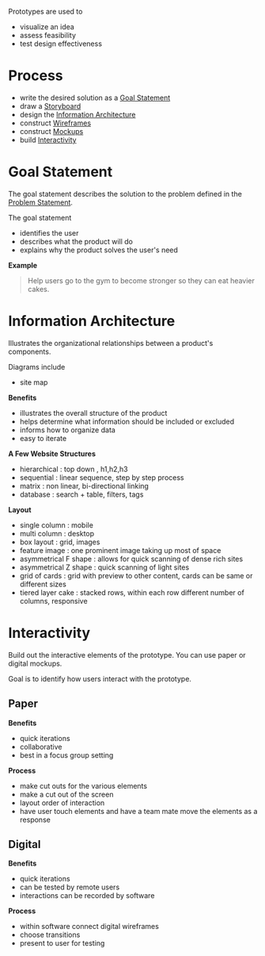 Prototypes are used to

- visualize an idea
- assess feasibility
- test design effectiveness

# Process

- write the desired solution as a [Goal Statement](#Goal%20Statement)
- draw a [Storyboard](Tooling/Storyboard.md)
- design the [Information Architecture](#Information%20Architecture)
- construct [Wireframes](Tooling/Wireframes.md)
- construct [Mockups](Tooling/Mockups.md)
- build [Interactivity](#Interactivity)

# Goal Statement

The goal statement describes the solution to the problem defined in the [Problem Statement](Design%20Thinking%20Framework/2-Define.md#Problem%20Statement).

The goal statement

- identifies the user
- describes what the product will do
- explains why the product solves the user's need

**Example**

> Help users go to the gym to become stronger so they can eat heavier cakes.


# Information Architecture

Illustrates the organizational relationships between a product's components.

Diagrams include

- site map

**Benefits**

- illustrates the overall structure of the product
- helps determine what information should be included or excluded
- informs how to organize data
- easy to iterate

**A Few Website Structures**

- hierarchical : top down , h1,h2,h3
- sequential : linear sequence, step by step process
- matrix : non linear, bi-directional linking
- database : search + table, filters, tags

**Layout**

- single column : mobile
- multi column : desktop
- box layout : grid, images
- feature image : one prominent image taking up most of space
- asymmetrical F shape : allows for quick scanning of dense rich sites
- asymmetrical Z shape : quick scanning of light sites
- grid of cards : grid with preview to other content, cards can be same or different sizes
- tiered layer cake : stacked rows, within each row different number of columns, responsive

# Interactivity

Build out the interactive elements of the prototype. You can use paper or digital mockups.

Goal is to identify how users interact with the prototype.

## Paper

**Benefits**

- quick iterations
- collaborative
- best in a focus group setting

**Process**

- make cut outs for the various elements
- make a cut out of the screen
- layout order of interaction
- have user touch elements and have a team mate move the elements as a response

## Digital

**Benefits**

- quick iterations
- can be tested by remote users
- interactions can be recorded by software

**Process**

- within software connect digital wireframes
- choose transitions
- present to user for testing
